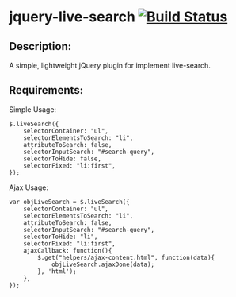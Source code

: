 jquery-live-search [![Build Status](https://travis-ci.org/dlanileonardo/jquery-live-search.png?branch=master)](https://travis-ci.org/dlanileonardo/jquery-live-search) 
==================

Description:
------------
A simple, lightweight jQuery plugin for implement live-search.

Requirements:
------------


Simple Usage:

	$.liveSearch({
		selectorContainer: "ul",
		selectorElementsToSearch: "li",
		attributeToSearch: false,
		selectorInputSearch: "#search-query",
		selectorToHide: false,
		selectorFixed: "li:first",
	});
	
Ajax Usage:

	var objLiveSearch = $.liveSearch({
		selectorContainer: "ul",
		selectorElementsToSearch: "li",
		attributeToSearch: false,
		selectorInputSearch: "#search-query",
		selectorToHide: "li",
		selectorFixed: "li:first",
		ajaxCallback: function(){
			$.get("helpers/ajax-content.html", function(data){
				objLiveSearch.ajaxDone(data);
			}, 'html');
		},
	});
